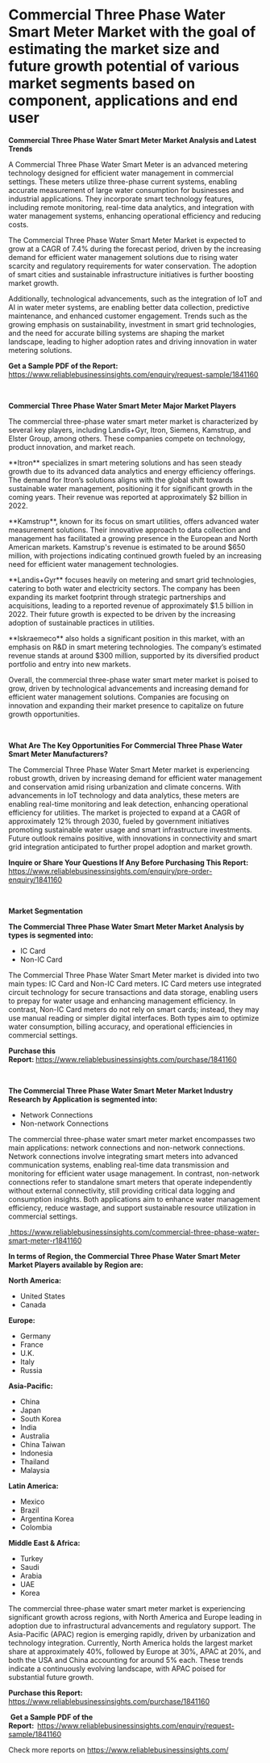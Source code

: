 <p><h1>Commercial Three Phase Water Smart Meter Market with the goal of estimating the market size and future growth potential of various market segments based on component, applications and end user</h1></p><p><strong>Commercial Three Phase Water Smart Meter Market Analysis and Latest Trends</strong></p>
<p><p>A Commercial Three Phase Water Smart Meter is an advanced metering technology designed for efficient water management in commercial settings. These meters utilize three-phase current systems, enabling accurate measurement of large water consumption for businesses and industrial applications. They incorporate smart technology features, including remote monitoring, real-time data analytics, and integration with water management systems, enhancing operational efficiency and reducing costs.</p><p>The Commercial Three Phase Water Smart Meter Market is expected to grow at a CAGR of 7.4% during the forecast period, driven by the increasing demand for efficient water management solutions due to rising water scarcity and regulatory requirements for water conservation. The adoption of smart cities and sustainable infrastructure initiatives is further boosting market growth. </p><p>Additionally, technological advancements, such as the integration of IoT and AI in water meter systems, are enabling better data collection, predictive maintenance, and enhanced customer engagement. Trends such as the growing emphasis on sustainability, investment in smart grid technologies, and the need for accurate billing systems are shaping the market landscape, leading to higher adoption rates and driving innovation in water metering solutions.</p></p>
<p><strong>Get a Sample PDF of the Report:&nbsp;</strong> <a href="https://www.reliablebusinessinsights.com/enquiry/request-sample/1841160?utm_campaign=3438&utm_medium=2&utm_source=Github&utm_content=ia&utm_term=12042025&utm_id=commercial-three-phase-water-smart-meter">https://www.reliablebusinessinsights.com/enquiry/request-sample/1841160</a></p>
<p>&nbsp;</p>
<p><strong>Commercial Three Phase Water Smart Meter Major Market Players</strong></p>
<p><p>The commercial three-phase water smart meter market is characterized by several key players, including Landis+Gyr, Itron, Siemens, Kamstrup, and Elster Group, among others. These companies compete on technology, product innovation, and market reach.</p><p>**Itron** specializes in smart metering solutions and has seen steady growth due to its advanced data analytics and energy efficiency offerings. The demand for Itron’s solutions aligns with the global shift towards sustainable water management, positioning it for significant growth in the coming years. Their revenue was reported at approximately $2 billion in 2022.</p><p>**Kamstrup**, known for its focus on smart utilities, offers advanced water measurement solutions. Their innovative approach to data collection and management has facilitated a growing presence in the European and North American markets. Kamstrup's revenue is estimated to be around $650 million, with projections indicating continued growth fueled by an increasing need for efficient water management technologies.</p><p>**Landis+Gyr** focuses heavily on metering and smart grid technologies, catering to both water and electricity sectors. The company has been expanding its market footprint through strategic partnerships and acquisitions, leading to a reported revenue of approximately $1.5 billion in 2022. Their future growth is expected to be driven by the increasing adoption of sustainable practices in utilities.</p><p>**Iskraemeco** also holds a significant position in this market, with an emphasis on R&D in smart metering technologies. The company’s estimated revenue stands at around $300 million, supported by its diversified product portfolio and entry into new markets.</p><p>Overall, the commercial three-phase water smart meter market is poised to grow, driven by technological advancements and increasing demand for efficient water management solutions. Companies are focusing on innovation and expanding their market presence to capitalize on future growth opportunities.</p></p>
<p>&nbsp;</p>
<p><strong>What Are The Key Opportunities For Commercial Three Phase Water Smart Meter Manufacturers?</strong></p>
<p><p>The Commercial Three Phase Water Smart Meter market is experiencing robust growth, driven by increasing demand for efficient water management and conservation amid rising urbanization and climate concerns. With advancements in IoT technology and data analytics, these meters are enabling real-time monitoring and leak detection, enhancing operational efficiency for utilities. The market is projected to expand at a CAGR of approximately 12% through 2030, fueled by government initiatives promoting sustainable water usage and smart infrastructure investments. Future outlook remains positive, with innovations in connectivity and smart grid integration anticipated to further propel adoption and market growth.</p></p>
<p><strong>Inquire or Share Your Questions If Any Before Purchasing This Report:</strong> <a href="https://www.reliablebusinessinsights.com/enquiry/pre-order-enquiry/1841160?utm_campaign=3438&utm_medium=2&utm_source=Github&utm_content=ia&utm_term=12042025&utm_id=commercial-three-phase-water-smart-meter">https://www.reliablebusinessinsights.com/enquiry/pre-order-enquiry/1841160</a></p>
<p>&nbsp;</p>
<p><strong>Market Segmentation</strong></p>
<p><strong>The Commercial Three Phase Water Smart Meter Market Analysis by types is segmented into:</strong></p>
<p><ul><li>IC Card</li><li>Non-IC Card</li></ul></p>
<p><p>The Commercial Three Phase Water Smart Meter market is divided into two main types: IC Card and Non-IC Card meters. IC Card meters use integrated circuit technology for secure transactions and data storage, enabling users to prepay for water usage and enhancing management efficiency. In contrast, Non-IC Card meters do not rely on smart cards; instead, they may use manual reading or simpler digital interfaces. Both types aim to optimize water consumption, billing accuracy, and operational efficiencies in commercial settings.</p></p>
<p><strong>Purchase this Report:&nbsp;</strong><a href="https://www.reliablebusinessinsights.com/purchase/1841160?utm_campaign=3438&utm_medium=2&utm_source=Github&utm_content=ia&utm_term=12042025&utm_id=commercial-three-phase-water-smart-meter">https://www.reliablebusinessinsights.com/purchase/1841160</a></p>
<p>&nbsp;</p>
<p><strong>The Commercial Three Phase Water Smart Meter Market Industry Research by Application is segmented into:</strong></p>
<p><ul><li>Network Connections</li><li>Non-network Connections</li></ul></p>
<p><p>The commercial three-phase water smart meter market encompasses two main applications: network connections and non-network connections. Network connections involve integrating smart meters into advanced communication systems, enabling real-time data transmission and monitoring for efficient water usage management. In contrast, non-network connections refer to standalone smart meters that operate independently without external connectivity, still providing critical data logging and consumption insights. Both applications aim to enhance water management efficiency, reduce wastage, and support sustainable resource utilization in commercial settings.</p></p>
<p><a href="https://www.reliablebusinessinsights.com/commercial-three-phase-water-smart-meter-r1841160?utm_campaign=3438&utm_medium=2&utm_source=Github&utm_content=ia&utm_term=12042025&utm_id=commercial-three-phase-water-smart-meter">&nbsp;https://www.reliablebusinessinsights.com/commercial-three-phase-water-smart-meter-r1841160</a></p>
<p><strong>In terms of Region, the Commercial Three Phase Water Smart Meter Market Players available by Region are:</strong></p>
<p>
    <p> <strong> North America: </strong>
        <ul>
            <li>United States</li>
            <li>Canada</li>
        </ul>
        </p> 
    <p> <strong> Europe: </strong>
        <ul>
            <li>Germany</li>
            <li>France</li>
            <li>U.K.</li>
            <li>Italy</li>
            <li>Russia</li>
        </ul>
        </p> 
    <p> <strong> Asia-Pacific: </strong>
        <ul>
            <li>China</li>
            <li>Japan</li>
            <li>South Korea</li>
            <li>India</li>
            <li>Australia</li>
            <li>China Taiwan</li>
            <li>Indonesia</li>
            <li>Thailand</li>
            <li>Malaysia</li>
        </ul>
        </p> 
    <p> <strong> Latin America: </strong>
        <ul>
            <li>Mexico</li>
            <li>Brazil</li>
            <li>Argentina Korea</li>
            <li>Colombia</li>
        </ul>
        </p> 
    <p> <strong> Middle East & Africa: </strong>
        <ul>
            <li>Turkey</li>
            <li>Saudi</li>
            <li>Arabia</li>
            <li>UAE</li>
            <li>Korea</li>
        </ul>
    </p>
    </p>
<p><p>The commercial three-phase water smart meter market is experiencing significant growth across regions, with North America and Europe leading in adoption due to infrastructural advancements and regulatory support. The Asia-Pacific (APAC) region is emerging rapidly, driven by urbanization and technology integration. Currently, North America holds the largest market share at approximately 40%, followed by Europe at 30%, APAC at 20%, and both the USA and China accounting for around 5% each. These trends indicate a continuously evolving landscape, with APAC poised for substantial future growth.</p></p>
<p><strong>Purchase this Report: </strong><a href="https://www.reliablebusinessinsights.com/purchase/1841160?utm_campaign=3438&utm_medium=2&utm_source=Github&utm_content=ia&utm_term=12042025&utm_id=commercial-three-phase-water-smart-meter">https://www.reliablebusinessinsights.com/purchase/1841160</a></p>
<p>&nbsp;<strong>Get a Sample PDF of the Report:&nbsp;&nbsp;</strong><a href="https://www.reliablebusinessinsights.com/enquiry/request-sample/1841160?utm_campaign=3438&utm_medium=2&utm_source=Github&utm_content=ia&utm_term=12042025&utm_id=commercial-three-phase-water-smart-meter">https://www.reliablebusinessinsights.com/enquiry/request-sample/1841160</a></p>
<p><strong></strong></p>
<p>Check more reports on <a href="https://www.reliablebusinessinsights.com/?utm_campaign=3438&utm_medium=2&utm_source=Github&utm_content=ia&utm_term=12042025&utm_id=commercial-three-phase-water-smart-meter">https://www.reliablebusinessinsights.com/</a></p>